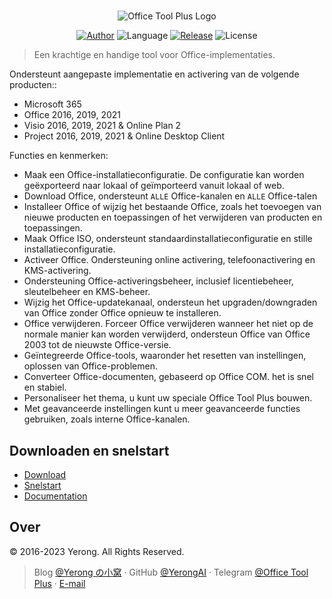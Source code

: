 #

<p align="center">
<img alt="Office Tool Plus Logo" src="https://otp.landian.vip/static/images/logo.webp"/>
</p>

<p align="center">
<a href="https://www.coolhub.top/" target="_blank"><img alt="Author" src="https://img.shields.io/badge/Author-Yerong-blue?style=flat-square"/></a>
<img alt="Language" src="https://img.shields.io/badge/Language-C%23-green?style=flat-square"/>
<a href="https://otp.landian.vip/" target="_blank"><img alt="Release" src="https://img.shields.io/github/v/release/YerongAI/Office-Tool?style=flat-square"/></a>
<img alt="License" src="https://img.shields.io/github/license/YerongAI/Office-Tool?style=flat-square"/>
</p>

> Een krachtige en handige tool voor Office-implementaties.

Ondersteunt aangepaste implementatie en activering van de volgende producten::

- Microsoft 365
- Office 2016, 2019, 2021
- Visio 2016, 2019, 2021 & Online Plan 2
- Project 2016, 2019, 2021 & Online Desktop Client

Functies en kenmerken:

- Maak een Office-installatieconfiguratie. De configuratie kan worden geëxporteerd naar lokaal of geïmporteerd vanuit lokaal of web.
- Download Office, ondersteunt `ALLE` Office-kanalen en `ALLE` Office-talen
- Installeer Office of wijzig het bestaande Office, zoals het toevoegen van nieuwe producten en toepassingen of het verwijderen van producten en toepassingen.
- Maak Office ISO, ondersteunt standaardinstallatieconfiguratie en stille installatieconfiguratie.
- Activeer Office. Ondersteuning online activering, telefoonactivering en KMS-activering.
- Ondersteuning Office-activeringsbeheer, inclusief licentiebeheer, sleutelbeheer en KMS-beheer.
- Wijzig het Office-updatekanaal, ondersteun het upgraden/downgraden van Office zonder Office opnieuw te installeren.
- Office verwijderen. Forceer Office verwijderen wanneer het niet op de normale manier kan worden verwijderd, ondersteun Office van Office 2003 tot de nieuwste Office-versie.
- Geïntegreerde Office-tools, waaronder het resetten van instellingen, oplossen van Office-problemen.
- Converteer Office-documenten, gebaseerd op Office COM. het is snel en stabiel.
- Personaliseer het thema, u kunt uw speciale Office Tool Plus bouwen.
- Met geavanceerde instellingen kunt u meer geavanceerde functies gebruiken, zoals interne Office-kanalen.

## Downloaden en snelstart

- [Download](https://otp.landian.vip/download.html)
- [Snelstart](https://github.com/YerongAI/Office-Tool/wiki)
- [Documentation](https://help.coolhub.top)

## Over

© 2016-2023 Yerong. All Rights Reserved.

> Blog [@Yerong の小窝](https://www.coolhub.top/) · GitHub [@YerongAI](https://github.com/YerongAI) · Telegram [@Office Tool Plus](https://t.me/s/otp_channel) · [E-mail](mailto:yerong@coolhub.top)
